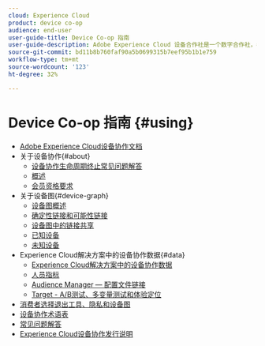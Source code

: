 ```yaml
---
cloud: Experience Cloud
product: device co-op
audience: end-user
user-guide-title: Device Co-op 指南
user-guide-description: Adobe Experience Cloud 设备合作社是一个数字合作社，参与该合作社的客户可共享设备关联信息。此信息可帮助他们为客户提供有价值且一致的跨设备体验。
source-git-commit: bd11b8b760faf90a5b0699315b7eef95b1b1e759
workflow-type: tm+mt
source-wordcount: '123'
ht-degree: 32%

---
```



# Device Co-op 指南 {#using}

+ [Adobe Experience Cloud设备协作文档](home.md)
+ 关于设备协作{#about}
   + [设备协作生命周期终止常见问题解答](about/device-co-op-eol.md)
   + [概述](about/overview.md)
   + [会员资格要求](about/requirements.md)
+ 关于设备图{#device-graph}
   + [设备图概述](processes/device-graph-overview.md)
   + [确定性链接和可能性链接](processes/links.md)
   + [设备图中的链接共享](processes/link-sharing.md)
   + [已知设备](processes/known-device.md)
   + [未知设备](processes/unknown-device.md)
+ Experience Cloud解决方案中的设备协作数据{#data}
   + [Experience Cloud解决方案中的设备协作数据](other-solutions/other-solutions.md)
   + [人员指标](other-solutions/people.md)
   + [Audience Manager — 配置文件链接](other-solutions/proflie-link.md)
   + [Target - A/B测试、多变量测试和体验定位](other-solutions/target.md)
+ [消费者选择退出工具、隐私和设备图](privacy.md)
+ [设备协作术语表](glossary.md)
+ [常见问题解答](faq.md)
+ [Experience Cloud设备协作发行说明](release-notes.md)
